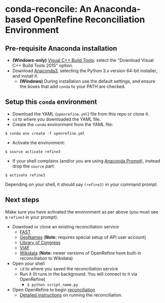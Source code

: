 # conda-reconcile: An Anaconda-based OpenRefine Reconciliation Environment

## Pre-requisite Anaconda installation

+ **(Windows-only)** [Visual C++ Build Tools](http://landinghub.visualstudio.com/visual-cpp-build-tools): select the "Download Visual C++ Build Tools 2015" option.  
+ Download [Anaconda3](https://www.continuum.io/downloads), selecting the Python 3.x version 64-bit installer, and install it.    
  + **(Windows)** During installation use the default settings, and ensure the boxes that add `conda` to your PATH are checked.

## Setup this `conda` environment

+ Download the YAML (`openrefine.yml`) file from this repo or clone it.
+ `cd` to where you downloaded the YAML file.
+ Create the `conda` environment from the YAML file:  
```
$ conda env create -f openrefine.yml
```  
+ Activate the environment:  
```
$ source activate refine3
```
+ If your shell complains (and/or you are using [Anaconda Prompt](https://conda.io/docs/user-guide/install/windows.html#updating-conda)), instead drop the `source` part:
```
$ activate refine3
```

Depending on your shell, it should say `(refine3)` in your command prompt.  

## Next steps

Make sure you have activated the environment as per above (you must see a `refine3` in your prompt).
+ Download or clone an existing reconciliation service
  + [FAST](https://github.com/remerjohnson/conda-reconcile/wiki/Linked-Data-Reconciliation-Services-Breakdown#fast-reconciliation)  
  + [GeoNames](https://github.com/remerjohnson/conda-reconcile/wiki/Linked-Data-Reconciliation-Services-Breakdown#geonames) (**Note:** requires special setup of API user account)
  + [Library of Congress](https://github.com/remerjohnson/conda-reconcile/wiki/Linked-Data-Reconciliation-Services-Breakdown#library-of-congress-idlocgov)
  + [VIAF](https://github.com/remerjohnson/conda-reconcile/wiki/Linked-Data-Reconciliation-Services-Breakdown#viaf-note-not-provided-for-in-this-repo)
  + [Wikidata](https://github.com/remerjohnson/conda-reconcile/wiki/Linked-Data-Reconciliation-Services-Breakdown#wikidata-note-not-provided-for-in-this-repo) (**Note:** newer versions of OpenRefine have built-in reconciliation to Wikidata)
+ Open your shell
  + `cd` to where you saved the reconciliation service
  + Run it (It runs in the background. You will connect to it via OpenRefine)
    + `$ python script_name.py`
+ Open OpenRefine to begin [reconciliation](http://freeyourmetadata.org/reconciliation/)
  + [Detailed instructions](https://github.com/remerjohnson/conda-reconcile/wiki/Linked-Data-Reconciliation-Services-Breakdown) on running the reconciliation.
